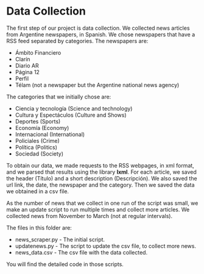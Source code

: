 # Data Collection

The first step of our project is data collection. We collected news articles from Argentine newspapers, in Spanish.
We chose newspapers that have a RSS feed separated by categories. The newspapers are:

- Ámbito Financiero
- Clarín
- Diario AR
- Página 12
- Perfil
- Télam (not a newspaper but the Argentine national news agency) 

The categories that we initially chose are:

- Ciencia y tecnología (Science and technology)
- Cultura y Espectáculos (Culture and Shows)
- Deportes (Sports)
- Economía (Economy)
- Internacional (International)
- Policiales (Crime)
- Política (Politics)
- Sociedad (Society)

To obtain our data, we made requests to the RSS webpages, in xml format, and we parsed that results using the library **lxml**. For each article, we saved the header (Título) and a short description (Descripción). We also saved the url link, the date, the newspaper and the category. Then we saved the data we obtained in a csv file.

As the number of news that we collect in one run of the script was small, we make an update script to run multiple times and collect more articles. We collected news from November to March (not at regular intervals).

The files in this folder are:

- news_scraper.py - The initial script.
- updatenews.py - The script to update the csv file, to collect more news.
- news_data.csv - The csv file with the data collected.

You will find the detailed code in those scripts.
